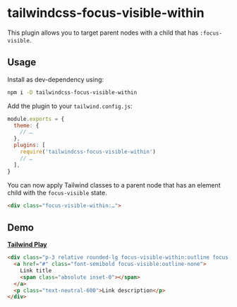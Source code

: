 # tailwindcss-focus-visible-within

This plugin allows you to target parent nodes with a child that has `:focus-visible`.

## Usage

Install as dev-dependency using:

```sh
npm i -D tailwindcss-focus-visible-within
```
Add the plugin to your `tailwind.config.js`:

```js
module.exports = {
  theme: {
    // …
  },
  plugins: [
    require('tailwindcss-focus-visible-within')
    // …
  ],
}
```
You can now apply Tailwind classes to a parent node that has an element child with the `focus-visible` state.

```html
<div class="focus-visible-within:…">
```

## Demo

[**Tailwind Play**](https://play.tailwindcss.com/6iJG2qn9re)

```html
<div class="p-3 relative rounded-lg focus-visible-within:outline focus-visible-within:outline-2 focus-visible-within:outline-blue-600">
  <a href="#" class="font-semibold focus-visible:outline-none">
    Link title
    <span class="absolute inset-0"></span>
  </a>
  <p class="text-neutral-600">Link description</p>
</div>
```

